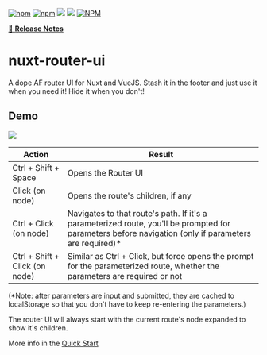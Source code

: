 [![npm](https://img.shields.io/npm/v/nuxt-router-ui.svg)](https://www.npmjs.com/package/nuxt-router-ui)
[![npm](https://img.shields.io/npm/dt/nuxt-router-ui.svg)](https://www.npmjs.com/package/nuxt-router-ui)
[![](https://gitlab.com/richardeschloss/nuxt-router-ui/badges/master/pipeline.svg)](https://gitlab.com/richardeschloss/nuxt-router-ui)
[![](https://gitlab.com/richardeschloss/nuxt-router-ui/badges/master/coverage.svg)](https://gitlab.com/richardeschloss/nuxt-router-ui)
[![NPM](https://img.shields.io/npm/l/nuxt-router-ui.svg)](https://github.com/richardeschloss/nuxt-router-ui/blob/development/LICENSE)

[📖 **Release Notes**](./CHANGELOG.md)

# nuxt-router-ui

A dope AF router UI for Nuxt and VueJS. Stash it in the footer and just use it when you need it! Hide it when you don't!

## Demo
![](https://cdn-images-1.medium.com/max/800/1*z8zQ1Tc6B3GkKsYjaFMCBA.gif)

| Action | Result |
| --- | --- |
| Ctrl + Shift + Space | Opens the Router UI |
| Click (on node) | Opens the route's children, if any |
| Ctrl + Click (on node) | Navigates to that route's path. If it's a parameterized route, you'll be prompted for parameters before navigation (only if parameters are required)* |
| Ctrl + Shift + Click (on node) | Similar as Ctrl + Click, but force opens the prompt for the parameterized route, whether the parameters are required or not |

(*Note: after parameters are input and submitted, they are cached to localStorage so that you don't have to keep re-entering the parameters.)

The router UI will always start with the current route's node expanded to show it's children.

More info in the [Quick Start](https://nuxt-router-ui.netlify.app/stories/en/Quick%20Start)